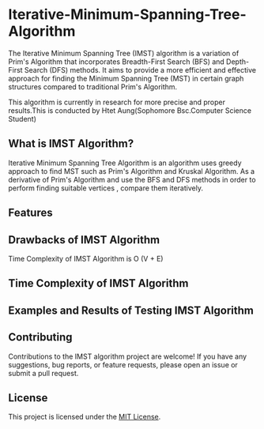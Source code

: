 # Iterative-Minimum-Spanning-Tree-Algorithm


The Iterative Minimum Spanning Tree (IMST) algorithm is a variation of Prim's Algorithm that incorporates Breadth-First Search (BFS) and Depth-First Search (DFS) methods. It aims to provide a more efficient and effective approach for finding the Minimum Spanning Tree (MST) in certain graph structures compared to traditional Prim's Algorithm.

This algorithm is currently in research for more precise and proper results.This is conducted by Htet Aung(Sophomore Bsc.Computer Science Student)



## What is IMST Algorithm?

Iterative Minimum Spanning Tree Algorithm is an algorithm uses greedy approach  to find MST such as Prim's Algorithm and Kruskal Algorithm.  As a derivative of Prim's Algorithm and use the BFS and DFS methods  in order to perform finding suitable vertices , compare them iteratively.


## Features



## Drawbacks of IMST Algorithm 

Time Complexity of IMST Algorithm is O (V + E)

## Time Complexity of IMST Algorithm




## Examples and Results of Testing IMST Algorithm













## Contributing

Contributions to the IMST algorithm project are welcome! If you have any suggestions, bug reports, or feature requests, please open an issue or submit a pull request.

## License

This project is licensed under the [MIT License](LICENSE).

